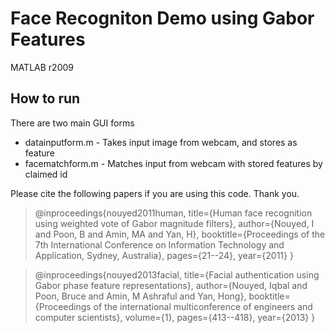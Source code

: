 # Face Recogniton Demo using Gabor Features

MATLAB r2009

## How to run

There are two main GUI forms

* datainputform.m - Takes input image from webcam, and stores as feature
* facematchform.m - Matches input from webcam with stored features by claimed id

Please cite the following papers if you are using this code. Thank you.

>@inproceedings{nouyed2011human,
  title={Human face recognition using weighted vote of Gabor magnitude filters},
  author={Nouyed, I and Poon, B and Amin, MA and Yan, H},
  booktitle={Proceedings of the 7th International Conference on Information Technology and Application, Sydney, Australia},
  pages={21--24},
  year={2011}
}

>@inproceedings{nouyed2013facial,
  title={Facial authentication using Gabor phase feature representations},
  author={Nouyed, Iqbal and Poon, Bruce and Amin, M Ashraful and Yan, Hong},
  booktitle={Proceedings of the international multiconference of engineers and computer scientists},
  volume={1},
  pages={413--418},
  year={2013}
} 


